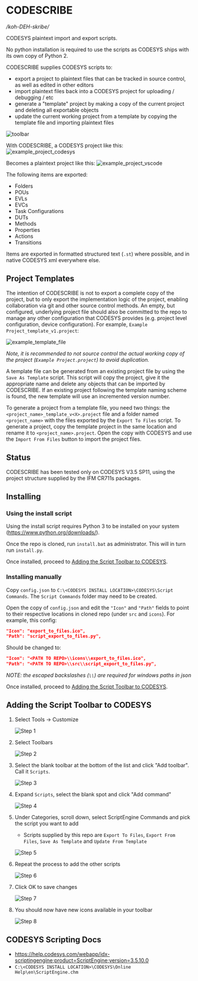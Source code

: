 # CODESCRIBE

_/koh-DEH-skribe/_

CODESYS plaintext import and export scripts.

No python installation is required to use the scripts as CODESYS ships with its own copy of Python 2.

CODESCRIBE supplies CODESYS scripts to:

- export a project to plaintext files that can be tracked in source control, as well as edited in other editors
- import plaintext files back into a CODESYS project for uploading / debugging / etc
- generate a "template" project by making a copy of the current project and deleting all exportable objects
- update the current working project from a template by copying the template file and importing plaintext files

![toolbar](docs/toolbar.png)

With CODESCRIBE, a CODESYS project like this:
![example_project_codesys](docs/example_project_codesys.png)

Becomes a plaintext project like this:
![example_project_vscode](docs/example_project_vscode.png)

The following items are exported:

- Folders
- POUs
- EVLs
- EVCs
- Task Configurations
- DUTs
- Methods
- Properties
- Actions
- Transitions

Items are exported in formatted structured text (`.st`) where possible, and in native CODESYS xml everywhere else.

## Project Templates

The intention of CODESCRIBE is not to export a complete copy of the project, but to only export the implementation logic of the project, enabling collaboration via git and other source control methods. An empty, but configured, underlying project file should also be committed to the repo to manage any other configuration that CODESYS provides (e.g. project level configuration, device configuration). For example, `Example Project_template_v1.project`:

![example_template_file](docs/example_template_file.png)

_Note, it is recommended to not source control the actual working copy of the project (`Example Project.project`) to avoid duplication._

A template file can be generated from an existing project file by using the `Save As Template` script. This script will copy the project, give it the appropriate name and delete any objects that can be imported by CODESCRIBE. If an existing project following the template naming scheme is found, the new template will use an incremented version number.

To generate a project from a template file, you need two things: the `<project_name>_template_v<X>.project` file and a folder named `<project_name>` with the files exported by the `Export To Files` script. To generate a project, copy the template project in the same location and rename it to `<project_name>.project`. Open the copy with CODESYS and use the `Import From Files` button to import the project files.

## Status

CODESCRIBE has been tested only on CODESYS V3.5 SP11, using the project structure supplied by the IFM CR711s packages.

## Installing

### Using the install script

Using the install script requires Python 3 to be installed on your system (https://www.python.org/downloads/).

Once the repo is cloned, run `install.bat` as administrator. This will in turn run `install.py`.

Once installed, proceed to [Adding the Script Toolbar to CODESYS](#adding-the-script-toolbar-to-codesys).

### Installing manually

Copy `config.json` to `C:\<CODESYS INSTALL LOCATION>\CODESYS\Script Commands`. The `Script Commands` folder may need to be created.

Open the copy of `config.json` and edit the `"Icon"` and `"Path"` fields to point to their respective locations in cloned repo (under `src` and `icons`). For example, this config:

```json
"Icon": "export_to_files.ico",
"Path": "script_export_to_files.py",
```

Should be changed to:

```json
"Icon": "<PATH TO REPO>\\icons\\export_to_files.ico",
"Path": "<PATH TO REPO>\\src\\script_export_to_files.py",
```

_NOTE: the escaped backslashes (`\\`) are required for windows paths in json_

Once installed, proceed to [Adding the Script Toolbar to CODESYS](#adding-the-script-toolbar-to-codesys).

## Adding the Script Toolbar to CODESYS

1. Select Tools -> Customize

    ![Step 1](docs/step_1.png)

2. Select Toolbars

    ![Step 2](docs/step_2.png)

3. Select the blank toolbar at the bottom of the list and click "Add toolbar". Call it `Scripts`.

    ![Step 3](docs/step_3.png)

4. Expand `Scripts`, select the blank spot and click "Add command"

    ![Step 4](docs/step_4.png)

5. Under Categories, scroll down, select ScriptEngine Commands and pick the script you want to add

    - Scripts supplied by this repo are `Export To Files`, `Export From Files`, `Save As Template` and `Update From Template`

    ![Step 5](docs/step_5.png)

6. Repeat the process to add the other scripts

    ![Step 6](docs/step_6.png)

7. Click OK to save changes

    ![Step 7](docs/step_7.png)

8. You should now have new icons available in your toolbar

    ![Step 8](docs/step_8.png)

## CODESYS Scripting Docs

- https://help.codesys.com/webapp/idx-scriptingengine;product=ScriptEngine;version=3.5.10.0
- `C:\<CODESYS INSTALL LOCATION>\CODESYS\Online Help\en\ScriptEngine.chm`
